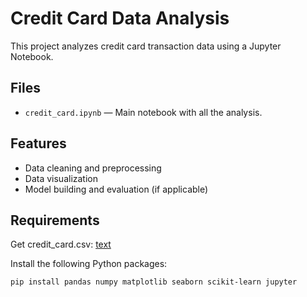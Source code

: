 # Credit Card Data Analysis

This project analyzes credit card transaction data using a Jupyter Notebook.

## Files

- `credit_card.ipynb` — Main notebook with all the analysis.

## Features

- Data cleaning and preprocessing
- Data visualization
- Model building and evaluation (if applicable)

## Requirements

Get credit_card.csv:
[text](https://www.kaggle.com/datasets/mlg-ulb/creditcardfraud/data)

Install the following Python packages:

```bash
pip install pandas numpy matplotlib seaborn scikit-learn jupyter
